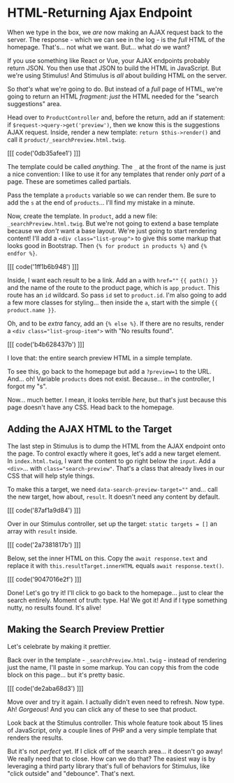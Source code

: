 # HTML-Returning Ajax Endpoint

When we type in the box, we *are* now making an AJAX request back to the server.
The response - which we can see in the log - is the *full* HTML of the homepage.
That's... not what we want. But... what *do* we want?

If you use something like React or Vue, your AJAX endpoints probably return JSON.
You then use that JSON to build the HTML in JavaScript. But we're using Stimulus!
And Stimulus is *all* about building HTML on the server.

So *that's* what we're going to do. But instead of a *full* page of HTML, we're
going to return an HTML *fragment*: *just* the HTML needed for the "search
suggestions" area.

Head over to `ProductController` and, before the return, add an if statement: if
`$request->query->get('preview')`, then we know this is the suggestions AJAX request.
Inside, render a new template: `return $this->render()` and call it
`product/_searchPreview.html.twig`.

[[[ code('0db35afee1') ]]]

The template could be called *anything*. The `_` at the front of the name is just
a nice convention: I like to use it for any templates that render only *part* of a
page. These are sometimes called partials.

Pass the template a `products` variable so we can render them. Be sure to add the
`s` at the end of `products`... I'll find my mistake in a minute.

Now, create the template. In `product`, add a new file: `_searchPreview.html.twig`.
But we're not going to extend a base template because we *don't* want a base layout.
We're just going to start rendering content! I'll add a
`<div class="list-group">` to give this some markup that looks good in Bootstrap.
Then `{% for product in products %}` and `{% endfor %}`.

[[[ code('1ff1b6b948') ]]]

Inside, I want each result to be a link. Add an `a` with `href=""` `{{ path() }}`
and the name of the route to the product page, which is `app_product`. This route
has an `id` wildcard. So pass `id` set to `product.id`. I'm also going to add a
few more classes for styling... then inside the `a`, start with the simple
`{{ product.name }}`.

Oh, and to be *extra* fancy, add an `{% else %}`. If there are no results, render
a `<div class="list-group-item">` with "No results found".

[[[ code('b4b628437b') ]]]

I love that: the entire search preview HTML in a simple template.

To see this, go back to the homepage but add a `?preview=1` to the URL. And... oh!
Variable `products` does not exist. Because... in the controller, I forgot my "s".

Now... much better. I mean, it looks terrible *here*, but that's just because this
page doesn't have any CSS. Head back to the homepage.

## Adding the AJAX HTML to the Target

The last step in Stimulus is to dump the HTML from the AJAX endpoint onto the page.
To control exactly where it goes, let's add a new target element. In
`index.html.twig`, I want the content to go right below the `input`. Add a
`<div>`... with `class="search-preview"`. That's a class that already lives in our
CSS that will help style things.

To make this a target, we need `data-search-preview-target=""` and... call the
new target, how about, `result`. It doesn't need any content by default.

[[[ code('87af1a9d84') ]]]

Over in our Stimulus controller, set up the target: `static targets = []` an array
with `result` inside.

[[[ code('2a7381817b') ]]]

Below, set the inner HTML on this. Copy the `await response.text` and replace
it with `this.resultTarget.innerHTML` equals `await response.text()`.

[[[ code('9047016e2f') ]]]

Done! Let's go try it! I'll click to go back to the homepage... just to clear the
search entirely. Moment of truth: type. Ha! We got it! And if I type something
nutty, no results found. It's alive!

## Making the Search Preview Prettier

Let's celebrate by making it prettier.

Back over in the template - `_searchPreview.html.twig` - instead of rendering just
the name, I'll paste in some markup. You can copy this from the code block on
this page... but it's pretty basic.

[[[ code('de2aba68d3') ]]]

Move over and try it again. I actually didn't even need to refresh. Now type. Ah!
*Gorgeous*! And you can click any of these to see that product.

Look back at the Stimulus controller. This whole feature took about 15 lines of
JavaScript, only a couple lines of PHP and a very simple template that renders
the results.

But it's not *perfect* yet. If I click off of the search area... it doesn't go
away! We really need that to close. How can we do that? The easiest way is by
leveraging a third party library that's full of behaviors for Stimulus, like
"click outside" and "debounce". That's next.
